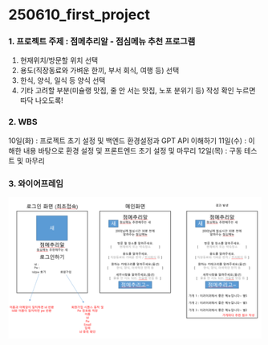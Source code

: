 # 250610_first_project

### 1. 프로젝트 주제 : 점메추리알 - 점심메뉴 추천 프로그램
1. 현재위치/방문할 위치 선택
2. 용도(직장동료와 가벼운 한끼, 부서 회식, 여행 등) 선택
3. 한식, 양식, 일식 등 양식 선택
4. 기타 고려할 부분(미슐랭 맛집, 줄 안 서는 맛집, 노포 분위기 등) 작성
확인 누르면 따닥 나오도록!

### 2. WBS
10일(화) : 프로젝트 초기 설정 및 백엔드 환경설정과 GPT API 이해하기
11일(수) : 이해한 내용 바탕으로 환경 설정 및 프론트엔드 초기 설정 및 마무리
12일(목) : 구동 테스트 및 마무리

### 3. 와이어프레임
![alt text](image.png)